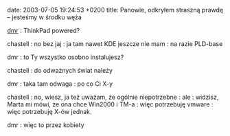 date: 2003-07-05 19:24:53 +0200
title: Panowie, odkryłem straszną prawdę – jesteśmy w środku węża

[dmr](http://bol-istnienia.org 'vel Szymon B.')
: ThinkPad powered?

chastell
: no bez jaj
: ja tam nawet KDE jeszcze nie mam
: na razie PLD-base

dmr
: to Ty wszystko osobno instalujesz?

chastell
: do odważnych świat należy

dmr
: taka tam odwaga
: po co Ci X-y

chastell
: no, wiesz, ja też uważam, że ogólnie niepotrzebne
: ale
: widzisz, Marta mi mówi, że ona chce Win2000 i TM-a
: więc potrzebuję vmware
: więc potrzebuję X-ów jednak.

dmr
: więc to przez kobiety
